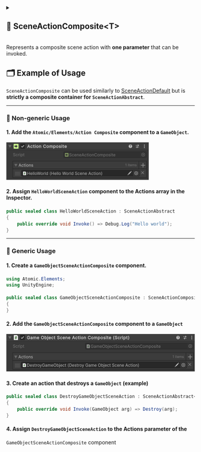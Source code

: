 
<details>
  <summary>
    <h2>🧩 SceneActionComposite&lt;T&gt;</h2>
    <br> Represents a composite scene action with <b>one parameter</b> that can be invoked.
  </summary>

<br>

```csharp
public class SceneActionComposite<T> : SceneActionAbstract<T>
```

- **Type parameter:** `T` — the argument type.

---

### 🛠 Inspector Settings

| Parameter | Description                                                      |
|-----------|------------------------------------------------------------------|
| `actions` | The array of scene actions to invoke in order  with one argument |

---

### 🧱Fields

#### `actions`

```csharp
public SceneActionAbstract<T>[] actions;
```

- **Description:** The array of scene actions to invoke in order.
- **Access:** Read / Write

---

### 🏹 Methods

#### `Invoke(T arg)`

```csharp
public override void Invoke(T arg);
```

- **Description:** Executes each action sequentially with the provided argument.
- **Parameter:** `arg` – The input argument.

</details>


## 🗂 Example of Usage

`SceneActionComposite` can be used similarly to [SceneActionDefault](SceneActionDefault.md) but is **strictly a
composite container for `SceneActionAbstract`**.

---

### 🔹 Non-generic Usage

#### 1. Add the `Atomic/Elements/Action Composite` component to a `GameObject`.

<img src="../../Images/SceneActionComposite.png" alt="SceneActionComposite example" width="" height="100">

#### 2. Assign `HelloWorldSceneAction` component to the **Actions** array in the Inspector.

```csharp
public sealed class HelloWorldSceneAction : SceneActionAbstract
{
    public override void Invoke() => Debug.Log("Hello world");
}
```

---

### 🔹 Generic Usage

#### 1. Create a `GameObjectSceneActionComposite` component.

```csharp
using Atomic.Elements;
using UnityEngine;

public sealed class GameObjectSceneActionComposite : SceneActionComposite<GameObject>
{
}
```

#### 2. Add the `GameObjectSceneActionComposite` component to a `GameObject`

<img src="../../Images/GameObjectSceneActionComposite.png" alt="SceneActionComposite example" width="" height="100">

#### 3. Create an action that destroys a `GameObject` (example)

```csharp
public sealed class DestroyGameObjectSceneAction : SceneActionAbstract<GameObject>
{
    public override void Invoke(GameObject arg) => Destroy(arg);
}
```

#### 4. Assign `DestroyGameObjectSceneAction` to the **Actions** parameter of the
`GameObjectSceneActionComposite` component